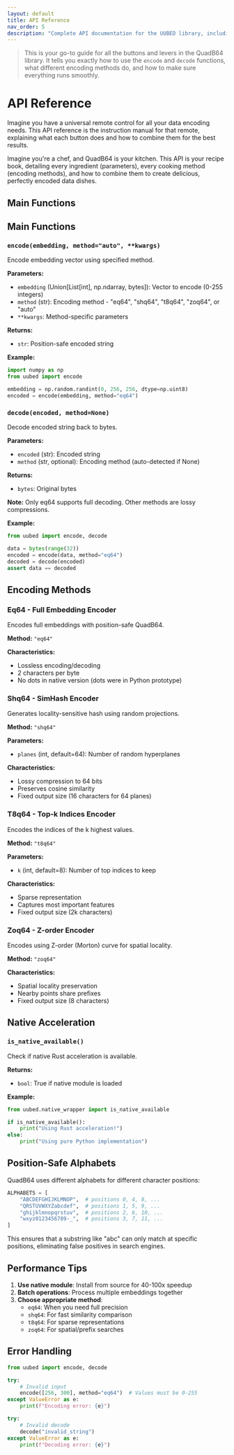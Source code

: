 ```yaml
---
layout: default
title: API Reference
nav_order: 5
description: "Complete API documentation for the UUBED library, including all encoding functions, classes, and utilities."
---
```


> This is your go-to guide for all the buttons and levers in the QuadB64 library. It tells you exactly how to use the `encode` and `decode` functions, what different encoding methods do, and how to make sure everything runs smoothly.

# API Reference

Imagine you have a universal remote control for all your data encoding needs. This API reference is the instruction manual for that remote, explaining what each button does and how to combine them for the best results. 

Imagine you're a chef, and QuadB64 is your kitchen. This API is your recipe book, detailing every ingredient (parameters), every cooking method (encoding methods), and how to combine them to create delicious, perfectly encoded data dishes.

## Main Functions

## Main Functions

### `encode(embedding, method="auto", **kwargs)`

Encode embedding vector using specified method.

**Parameters:**
- `embedding` (Union[List[int], np.ndarray, bytes]): Vector to encode (0-255 integers)
- `method` (str): Encoding method - "eq64", "shq64", "t8q64", "zoq64", or "auto"
- `**kwargs`: Method-specific parameters

**Returns:**
- `str`: Position-safe encoded string

**Example:**
```python
import numpy as np
from uubed import encode

embedding = np.random.randint(0, 256, 256, dtype=np.uint8)
encoded = encode(embedding, method="eq64")
```

### `decode(encoded, method=None)`

Decode encoded string back to bytes.

**Parameters:**
- `encoded` (str): Encoded string
- `method` (str, optional): Encoding method (auto-detected if None)

**Returns:**
- `bytes`: Original bytes

**Note:** Only eq64 supports full decoding. Other methods are lossy compressions.

**Example:**
```python
from uubed import encode, decode

data = bytes(range(32))
encoded = encode(data, method="eq64")
decoded = decode(encoded)
assert data == decoded
```

## Encoding Methods

### Eq64 - Full Embedding Encoder

Encodes full embeddings with position-safe QuadB64.

**Method:** `"eq64"`

**Characteristics:**
- Lossless encoding/decoding
- 2 characters per byte
- No dots in native version (dots were in Python prototype)

### Shq64 - SimHash Encoder

Generates locality-sensitive hash using random projections.

**Method:** `"shq64"`

**Parameters:**
- `planes` (int, default=64): Number of random hyperplanes

**Characteristics:**
- Lossy compression to 64 bits
- Preserves cosine similarity
- Fixed output size (16 characters for 64 planes)

### T8q64 - Top-k Indices Encoder

Encodes the indices of the k highest values.

**Method:** `"t8q64"`

**Parameters:**
- `k` (int, default=8): Number of top indices to keep

**Characteristics:**
- Sparse representation
- Captures most important features
- Fixed output size (2k characters)

### Zoq64 - Z-order Encoder

Encodes using Z-order (Morton) curve for spatial locality.

**Method:** `"zoq64"`

**Characteristics:**
- Spatial locality preservation
- Nearby points share prefixes
- Fixed output size (8 characters)

## Native Acceleration

### `is_native_available()`

Check if native Rust acceleration is available.

**Returns:**
- `bool`: True if native module is loaded

**Example:**
```python
from uubed.native_wrapper import is_native_available

if is_native_available():
    print("Using Rust acceleration!")
else:
    print("Using pure Python implementation")
```

## Position-Safe Alphabets

QuadB64 uses different alphabets for different character positions:

```python
ALPHABETS = [
    "ABCDEFGHIJKLMNOP",  # positions 0, 4, 8, ...
    "QRSTUVWXYZabcdef",  # positions 1, 5, 9, ...
    "ghijklmnopqrstuv",  # positions 2, 6, 10, ...
    "wxyz0123456789-_",  # positions 3, 7, 11, ...
]
```

This ensures that a substring like "abc" can only match at specific positions, eliminating false positives in search engines.

## Performance Tips

1. **Use native module**: Install from source for 40-100x speedup
2. **Batch operations**: Process multiple embeddings together
3. **Choose appropriate method**:
   - `eq64`: When you need full precision
   - `shq64`: For fast similarity comparison
   - `t8q64`: For sparse representations
   - `zoq64`: For spatial/prefix searches

## Error Handling

```python
from uubed import encode, decode

try:
    # Invalid input
    encode([256, 300], method="eq64")  # Values must be 0-255
except ValueError as e:
    print(f"Encoding error: {e}")

try:
    # Invalid decode
    decode("invalid_string")
except ValueError as e:
    print(f"Decoding error: {e}")
```